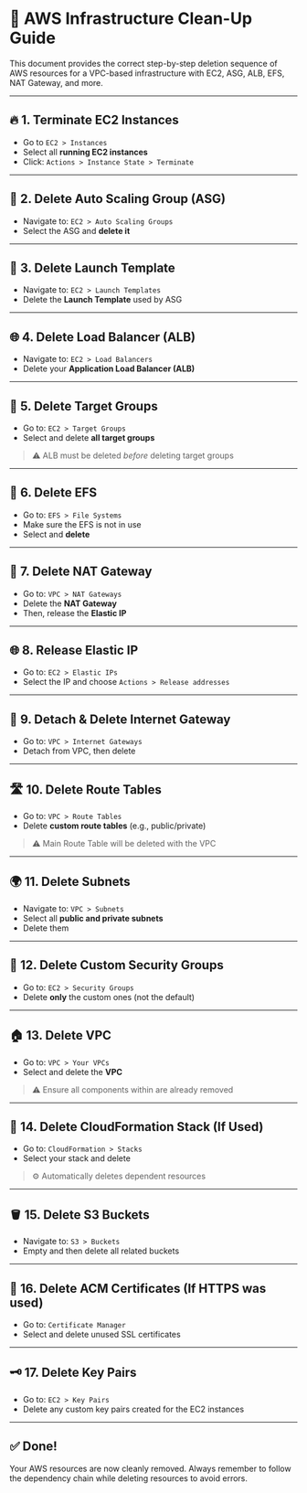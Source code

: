 # 🧹 AWS Infrastructure Clean-Up Guide

This document provides the correct step-by-step deletion sequence of AWS resources for a VPC-based infrastructure with EC2, ASG, ALB, EFS, NAT Gateway, and more.

---

## 🔥 1. Terminate EC2 Instances

- Go to `EC2 > Instances`
- Select all **running EC2 instances**
- Click: `Actions > Instance State > Terminate`

---

## 🔁 2. Delete Auto Scaling Group (ASG)

- Navigate to: `EC2 > Auto Scaling Groups`
- Select the ASG and **delete it**

---

## 📄 3. Delete Launch Template

- Navigate to: `EC2 > Launch Templates`
- Delete the **Launch Template** used by ASG

---

## 🌐 4. Delete Load Balancer (ALB)

- Navigate to: `EC2 > Load Balancers`
- Delete your **Application Load Balancer (ALB)**

---

## 🎯 5. Delete Target Groups

- Go to: `EC2 > Target Groups`
- Select and delete **all target groups**
> ⚠️ ALB must be deleted *before* deleting target groups

---

## 📁 6. Delete EFS

- Go to: `EFS > File Systems`
- Make sure the EFS is not in use
- Select and **delete**

---

## 🌉 7. Delete NAT Gateway

- Go to: `VPC > NAT Gateways`
- Delete the **NAT Gateway**
- Then, release the **Elastic IP**

---

## 🌐 8. Release Elastic IP

- Go to: `EC2 > Elastic IPs`
- Select the IP and choose `Actions > Release addresses`

---

## 🔌 9. Detach & Delete Internet Gateway

- Go to: `VPC > Internet Gateways`
- Detach from VPC, then delete

---

## 🛣️ 10. Delete Route Tables

- Go to: `VPC > Route Tables`
- Delete **custom route tables** (e.g., public/private)
> ⚠️ Main Route Table will be deleted with the VPC

---

## 🌍 11. Delete Subnets

- Navigate to: `VPC > Subnets`
- Select all **public and private subnets**
- Delete them

---

## 🔐 12. Delete Custom Security Groups

- Go to: `EC2 > Security Groups`
- Delete **only** the custom ones (not the default)

---

## 🏠 13. Delete VPC

- Go to: `VPC > Your VPCs`
- Select and delete the **VPC**
> ⚠️ Ensure all components within are already removed

---

## 📜 14. Delete CloudFormation Stack (If Used)

- Go to: `CloudFormation > Stacks`
- Select your stack and delete
> ⚙️ Automatically deletes dependent resources

---

## 🪣 15. Delete S3 Buckets

- Navigate to: `S3 > Buckets`
- Empty and then delete all related buckets

---

## 🔐 16. Delete ACM Certificates (If HTTPS was used)

- Go to: `Certificate Manager`
- Select and delete unused SSL certificates

---

## 🗝️ 17. Delete Key Pairs

- Go to: `EC2 > Key Pairs`
- Delete any custom key pairs created for the EC2 instances

---

## ✅ Done!

Your AWS resources are now cleanly removed. Always remember to follow the dependency chain while deleting resources to avoid errors.

